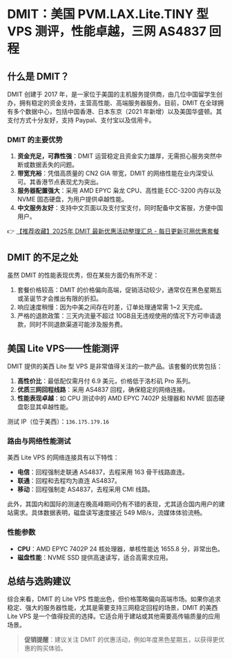 # DMIT：美国 PVM.LAX.Lite.TINY 型 VPS 测评，性能卓越，三网 AS4837 回程

## 什么是 DMIT？

DMIT 创建于 2017 年，是一家位于美国的主机服务提供商，由几位中国留学生创办，拥有稳定的资金支持，主营高性能、高端服务器服务。目前，DMIT 在全球拥有多个数据中心，包括中国香港、日本东京（2021 年新增）以及美国华盛顿。其支付方式十分友好，支持 Paypal、支付宝以及信用卡。

### DMIT 的主要优势

1. **资金充足，可靠性强**：DMIT 运营稳定且资金实力雄厚，无需担心服务突然中断或数据丢失的问题。
2. **带宽充裕**：凭借高质量的 CN2 GIA 带宽，DMIT 的网络性能在业内深受认可。其香港节点表现尤为突出。
3. **服务器配置强大**：采用 AMD EPYC 枭龙 CPU、高性能 ECC-3200 内存以及 NVME 固态硬盘，为用户提供卓越性能。
4. **中文服务友好**：支持中文页面以及支付宝支付，同时配备中文客服，方便中国用户。

👉 [【推荐收藏】2025年 DMIT 最新优惠活动整理汇总 - 每日更新可用优惠套餐](https://bit.ly/dmit_coupon)

## DMIT 的不足之处

虽然 DMIT 的性能表现优秀，但在某些方面仍有所不足：
1. 套餐价格较高：DMIT 的价格偏向高端，促销活动较少，通常仅在黑色星期五或圣诞节才会推出有限的折扣。
2. 响应速度稍慢：因为中美之间存在时差，订单处理通常需 1~2 天完成。
3. 严格的退款政策：三天内流量不超过 10GB且无违规使用的情况下方可申请退款，同时不同退款渠道可能涉及服务费。

## 美国 Lite VPS——性能测评

DMIT 提供的美西 Lite 型 VPS 是非常值得关注的一款产品。该套餐的优势包括：
1. **高性价比**：最低配仅需月付 6.9 美元，价格低于洛杉矶 Pro 系列。
2. **优质三网回程线路**：采用 AS4837 回程，确保稳定的网络连接。
3. **性能表现卓越**：如 CPU 测试中的 AMD EPYC 7402P 处理器和 NVME 固态硬盘彰显其卓越性能。

测试 IP（位于美西）：`136.175.179.16`

### 路由与网络性能测试

美西 Lite VPS 的网络连接具有以下特性：
- **电信**：回程强制走联通 AS4837，去程采用 163 骨干线路直连。
- **联通**：回程和去程均为直连 AS4837。
- **移动**：回程强制走 AS4837，去程采用 CMI 线路。

此外，其国内和国际的测速在晚高峰期间仍有不错的表现，尤其适合国内用户的建站需求。具体数据表明，磁盘读写速度接近 549 MB/s，流媒体体验流畅。

### 性能参数

- **CPU**：AMD EPYC 7402P 24 核处理器，单核性能达 1655.8 分，非常出色。
- **磁盘性能**：NVME SSD 提供高速读写，适合高需求应用。

## 总结与选购建议

综合来看，DMIT 的 Lite VPS 性能出色，但价格策略偏向高端市场。如果你追求稳定、强大的服务器性能，尤其是需要支持三网稳定回程的场景，DMIT 的美西 Lite VPS 是一个值得投资的选择。它适合用于建站或其他需要高传输质量的应用场景。

> **促销提醒**：建议关注 DMIT 的优惠活动，例如年度黑色星期五，以获得更优惠的购买体验。